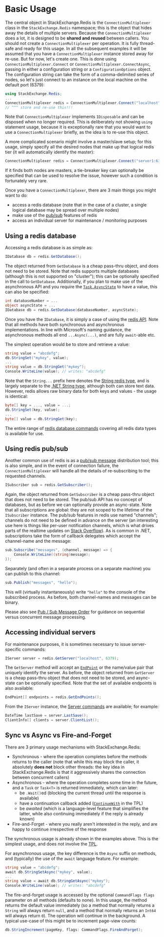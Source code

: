 ﻿Basic Usage
===

The central object in StackExchange.Redis is the `ConnectionMultiplexer` class in the `StackExchange.Redis` namespace; this is the object that hides away the details of multiple servers. Because the `ConnectionMultiplexer` does a lot, it is designed to be **shared and reused** between callers. You should not create a `ConnectionMultiplexer` per operation. It is fully thread-safe and ready for this usage. In all the subsequent examples it will be assumed that you have a `ConnectionMultiplexer` instance stored away for re-use. But for now, let's create one. This is done using `ConnectionMultiplexer.Connect` or `ConnectionMultiplexer.ConnectAsync`, passing in either a configuration string or a `ConfigurationOptions` object. The configuration string can take the form of a comma-delimited series of nodes, so let's just connect to an instance on the local machine on the default port (6379):

```C#
using StackExchange.Redis;
...
ConnectionMultiplexer redis = ConnectionMultiplexer.Connect("localhost");
// ^^^ store and re-use this!!!
```

Note that `ConnectionMultiplexer` implements `IDisposable` and can be disposed when no longer required. This is deliberately not showing `using` statement usage, because it is exceptionally rare that you would want to use a `ConnectionMultiplexer` briefly, as the idea is to re-use this object.

A more complicated scenario might involve a master/slave setup; for this usage, simply specify all the desired nodes that make up that logical redis tier (it will automatically identify the master):

```C#
ConnectionMultiplexer redis = ConnectionMultiplexer.Connect("server1:6379,server2:6379");
```

If it finds both nodes are masters, a tie-breaker key can optionally be specified that can be used to resolve the issue, however such a condition is fortunately very rare.

Once you have a `ConnectionMultiplexer`, there are 3 main things you might want to do:

- access a redis database (note that in the case of a cluster, a single logical database may be spread over multiple nodes)
- make use of the [pub/sub](http://redis.io/topics/pubsub) features of redis
- access an individual server for maintenance / monitoring purposes

Using a redis database
---

Accessing a redis database is as simple as:

```C#
IDatabase db = redis.GetDatabase();
```

The object returned from `GetDatabase` is a cheap pass-thru object, and does not need to be stored. Note that redis supports multiple databases (although this is not supported on "cluster"); this can be optionally specified in the call to `GetDatabase`. Additionally, if you plan to make use of the asynchronous API and you require the [`Task.AsyncState`][2] to have a value, this can also be specified:

```C#
int databaseNumber = ...
object asyncState = ...
IDatabase db = redis.GetDatabase(databaseNumber, asyncState);
```

Once you have the `IDatabase`, it is simply a case of using the [redis API](http://redis.io/commands). Note that all methods have both synchronous and asynchronous implementations. In line with Microsoft's naming guidance, the asynchronous methods all end `...Async(...)`, and are fully `await`-able etc.

The simplest operation would be to store and retrieve a value:

```C#
string value = "abcdefg";
db.StringSet("mykey", value);
...
string value = db.StringGet("mykey");
Console.WriteLine(value); // writes: "abcdefg"
```

Note that the `String...` prefix here denotes the [String redis type](http://redis.io/topics/data-types), and is largely separate to the [.NET String type][3], although both can store text data. However, redis allows raw binary data for both keys and values - the usage is identical:

```C#
byte[] key = ..., value = ...;
db.StringSet(key, value);
...
byte[] value = db.StringGet(key);
```

The entire range of [redis database commands](http://redis.io/commands) covering all redis data types is available for use.

Using redis pub/sub
----

Another common use of redis is as a [pub/sub message](http://redis.io/topics/pubsub) distribution tool; this is also simple, and in the event of connection failure, the `ConnectionMultiplexer` will handle all the details of re-subscribing to the requested channels.

```C#
ISubscriber sub = redis.GetSubscriber();
```

Again, the object returned from `GetSubscriber` is a cheap pass-thru object that does not need to be stored. The pub/sub API has no concept of databases, but as before we can optionally provide an async-state. Note that all subscriptions are global: they are not scoped to the lifetime of the `ISubscriber` instance. The pub/sub features in redis use named "channels"; channels do not need to be defined in advance on the server (an interesting use here is things like per-user notification channels, which is what drives parts of the realtime updates on [Stack Overflow](http://stackoverflow.com)). As is common in .NET, subscriptions take the form of callback delegates which accept the channel-name and the message:

```C#
sub.Subscribe("messages", (channel, message) => {
    Console.WriteLine((string)message);
});
```

Separately (and often in a separate process on a separate machine) you can publish to this channel:

```C#
sub.Publish("messages", "hello");
```

This will (virtually instantaneously) write `"hello"` to the console of the subscribed process. As before, both channel-names and messages can be binary.

Please also see [Pub / Sub Message Order](PubSubOrder) for guidance on sequential versus concurrent message processing.

Accessing individual servers
---

For maintenance purposes, it is sometimes necessary to issue server-specific commands:

```C#
IServer server = redis.GetServer("localhost", 6379);
```

The `GetServer` method will accept an [`EndPoint`](http://msdn.microsoft.com/en-us/library/system.net.endpoint(v=vs.110).aspx) or the name/value pair that uniquely identify the server. As before, the object returned from `GetServer` is a cheap pass-thru object that does not need to be stored, and async-state can be optionally specified. Note that the set of available endpoints is also available:

```C#
EndPoint[] endpoints = redis.GetEndPoints();
```

From the `IServer` instance, the [Server commands](http://redis.io/commands#server) are available; for example:

```C#
DateTime lastSave = server.LastSave();
ClientInfo[] clients = server.ClientList();
```

Sync vs Async vs Fire-and-Forget
---

There are 3 primary usage mechanisms with StackExchange.Redis:

- Synchronous - where the operation completes before the methods returns to the caller (note that while this may block the caller, it absolutely **does not** block other threads: the key idea in StackExchange.Redis is that it aggressively shares the connection between concurrent callers)
- Asynchronous - where the operation completes some time in the future, and a `Task` or `Task<T>` is returned immediately, which can later:
    - be `.Wait()`ed (blocking the current thread until the response is available)
    - have a continuation callback added ([`ContinueWith`](http://msdn.microsoft.com/en-us/library/system.threading.tasks.task.continuewith(v=vs.110).aspx) in the TPL)
    - be *awaited* (which is a language-level feature that simplifies the latter, while also continuing immediately if the reply is already known)
- Fire-and-Forget - where you really aren't interested in the reply, and are happy to continue irrespective of the response

The synchronous usage is already shown in the examples above. This is the simplest usage, and does not involve the [TPL][1].

For asynchronous usage, the key difference is the `Async` suffix on methods, and (typically) the use of the `await` language feature. For example:

```C#
string value = "abcdefg";
await db.StringSetAsync("mykey", value);
...
string value = await db.StringGetAsync("mykey");
Console.WriteLine(value); // writes: "abcdefg"
```

The fire-and-forget usage is accessed by the optional `CommandFlags flags` parameter on all methods (defaults to none). In this usage, the method returns the default value immediately (so a method that normally returns a `String` will always return `null`, and a method that normally returns an `Int64` will always return `0`). The operation will continue in the background. A typical use-case of this might be to increment page-view counts:

```C#
db.StringIncrement(pageKey, flags: CommandFlags.FireAndForget);
```




  [1]: http://msdn.microsoft.com/en-us/library/dd460717%28v=vs.110%29.aspx
  [2]: http://msdn.microsoft.com/en-us/library/system.threading.tasks.task.asyncstate(v=vs.110).aspx
  [3]: http://msdn.microsoft.com/en-us/library/system.string(v=vs.110).aspx
